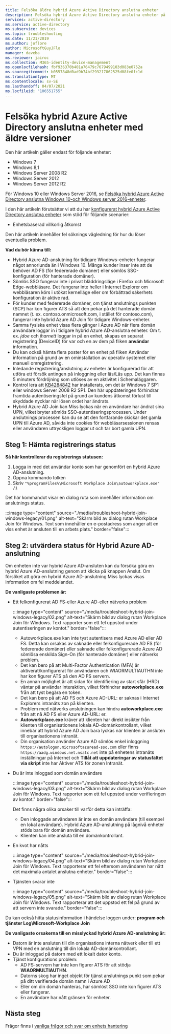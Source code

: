 ```yaml
---
title: Felsöka äldre hybrid Azure Active Directory anslutna enheter
description: Felsöka hybrid Azure Active Directory anslutna enheter på äldre nivå.
services: active-directory
ms.service: active-directory
ms.subservice: devices
ms.topic: troubleshooting
ms.date: 11/21/2019
ms.author: joflore
author: MicrosoftGuyJFlo
manager: daveba
ms.reviewer: jairoc
ms.collection: M365-identity-device-management
ms.openlocfilehash: fbf936370b401a76479c7679499103d083e0752a
ms.sourcegitcommit: b0557848d0ad9b74bf293217862525d08fe0fc1d
ms.translationtype: MT
ms.contentlocale: sv-SE
ms.lasthandoff: 04/07/2021
ms.locfileid: "106551755"
---
```

# <a name="troubleshooting-hybrid-azure-active-directory-joined-down-level-devices"></a>Felsöka hybrid Azure Active Directory anslutna enheter med äldre versioner 

Den här artikeln gäller endast för följande enheter: 

- Windows 7 
- Windows 8,1 
- Windows Server 2008 R2 
- Windows Server 2012 
- Windows Server 2012 R2 

För Windows 10 eller Windows Server 2016, se [Felsöka hybrid Azure Active Directory anslutna Windows 10-och Windows server 2016-enheter](troubleshoot-hybrid-join-windows-current.md).

I den här artikeln förutsätter vi att du har [konfigurerat hybrid Azure Active Directory anslutna enheter](hybrid-azuread-join-plan.md) som stöd för följande scenarier:

- Enhetsbaserad villkorlig åtkomst

Den här artikeln innehåller fel söknings vägledning för hur du löser eventuella problem.  

**Vad du bör känna till:** 

- Hybrid Azure AD-anslutning för tidigare Windows-enheter fungerar något annorlunda än i Windows 10. Många kunder inser inte att de behöver AD FS (för federerade domäner) eller sömlös SSO-konfiguration (för hanterade domäner).
- Sömlös SSO fungerar inte i privat bläddringsläge i Firefox och Microsoft Edge-webbläsare. Det fungerar inte heller i Internet Explorer om webbläsaren körs i utökat kernelläge eller om förbättrad säkerhets konfiguration är aktive rad.
- För kunder med federerade domäner, om tjänst anslutnings punkten (SCP) har kon figurer ATS så att den pekar på det hanterade domän namnet (t. ex. contoso.onmicrosoft.com, i stället för contoso.com), fungerar inte hybrid Azure AD Join för tidigare Windows-enheter.
- Samma fysiska enhet visas flera gånger i Azure AD när flera domän användare loggar in i tidigare hybrid Azure AD-anslutna enheter.  Om t. ex. *jdoe* och *jharnett* loggar in på en enhet, skapas en separat registrering (DeviceID) för var och en av dem på fliken **användar** information. 
- Du kan också hämta flera poster för en enhet på fliken Användar information på grund av en ominstallation av operativ systemet eller manuell omregistrering.
- Inledande registrering/anslutning av enheter är konfigurerad för att utföra ett försök antingen på inloggning eller lås/Lås upp. Det kan finnas 5 minuters fördröjning som utlöses av en aktivitet i Schemaläggaren. 
- Kontrol lera att [KB4284842](https://support.microsoft.com/help/4284842) har installerats, om det är Windows 7 SP1 eller windows Server 2008 R2 SP1. Den här uppdateringen förhindrar framtida autentiseringsfel på grund av kundens åtkomst förlust till skyddade nycklar när lösen ordet har ändrats.
- Hybrid Azure AD Join kan Miss lyckas när en användare har ändrat sina UPN, vilket bryter sömlös SSO-autentiseringsprocessen. Under anslutnings processen kan du se att den fortfarande skickar det gamla UPN till Azure AD, såvida inte cookies för webbläsarsessionen rensas eller användaren uttryckligen loggar ut och tar bort gamla UPN.

## <a name="step-1-retrieve-the-registration-status"></a>Steg 1: Hämta registrerings status 

**Så här kontrollerar du registrerings statusen:**  

1. Logga in med det användar konto som har genomfört en hybrid Azure AD-anslutning.
1. Öppna kommando tolken 
1. Skriv `"%programFiles%\Microsoft Workplace Join\autoworkplace.exe" /i`

Det här kommandot visar en dialog ruta som innehåller information om anslutnings status.

:::image type="content" source="./media/troubleshoot-hybrid-join-windows-legacy/01.png" alt-text="Skärm bild av dialog rutan Workplace Join för Windows. Text som innehåller en e-postadress som anger att en viss enhet är ansluten till en arbets plats." border="false":::

## <a name="step-2-evaluate-the-hybrid-azure-ad-join-status"></a>Steg 2: utvärdera status för Hybrid Azure AD-anslutning 

Om enheten inte var hybrid Azure AD-ansluten kan du försöka göra en hybrid Azure AD-anslutning genom att klicka på knappen Anslut. Om försöket att göra en hybrid Azure AD-anslutning Miss lyckas visas information om fel meddelandet.

**De vanligaste problemen är:**

- Ett felkonfigurerat AD FS-eller Azure AD-eller nätverks problem

    :::image type="content" source="./media/troubleshoot-hybrid-join-windows-legacy/02.png" alt-text="Skärm bild av dialog rutan Workplace Join för Windows. Text rapporter som ett fel uppstod under autentiseringen av kontot." border="false":::
    
   - Autoworkplace.exe kan inte tyst autentisera med Azure AD eller AD FS. Detta kan orsakas av saknade eller felkonfigurerade AD FS (för federerade domäner) eller saknade eller felkonfigurerade Azure AD sömlösa enskilda Sign-On (för hanterade domäner) eller nätverks problem. 
   - Det kan bero på att Multi-Factor Authentication (MFA) är aktiverat/konfigurerat för användaren och WIAORMULTIAUTHN inte har kon figurer ATS på den AD FS servern. 
   - En annan möjlighet är att sidan för identifiering av start sfär (HRD) väntar på användar interaktion, vilket förhindrar **autoworkplace.exe** från att tyst begära en token.
   - Det kan bero på att AD FS och Azure AD-URL: er saknas i Internet Explorers intranäts zon på klienten.
   - Problem med nätverks anslutningen kan hindra **autoworkplace.exe** från att nå AD FS eller Azure AD-URL: er. 
   - **Autoworkplace.exe** kräver att klienten har direkt insikter från klienten till organisationens lokala AD-domänkontrollant, vilket innebär att hybrid Azure AD Join bara lyckas när klienten är ansluten till organisationens intranät.
   - Din organisation använder Azure AD sömlös enkel inloggning `https://autologon.microsoftazuread-sso.com` eller finns `https://aadg.windows.net.nsatc.net` inte på enhetens intranäts inställningar på Internet och **Tillåt att uppdateringar av statusfältet via skript** inte har Aktiver ATS för zonen Intranät.
- Du är inte inloggad som domän användare

   :::image type="content" source="./media/troubleshoot-hybrid-join-windows-legacy/03.png" alt-text="Skärm bild av dialog rutan Workplace Join för Windows. Text rapporter som ett fel uppstod under verifieringen av kontot." border="false":::

   Det finns några olika orsaker till varför detta kan inträffa:

   - Den inloggade användaren är inte en domän användare (till exempel en lokal användare). Hybrid Azure AD-anslutning på lågnivå enheter stöds bara för domän användare.
   - Klienten kan inte ansluta till en domänkontrollant.    
- En kvot har nåtts

    :::image type="content" source="./media/troubleshoot-hybrid-join-windows-legacy/04.png" alt-text="Skärm bild av dialog rutan Workplace Join för Windows. Text rapporterar ett fel eftersom användaren har nått det maximala antalet anslutna enheter." border="false":::

- Tjänsten svarar inte 

    :::image type="content" source="./media/troubleshoot-hybrid-join-windows-legacy/05.png" alt-text="Skärm bild av dialog rutan Workplace Join för Windows. Text rapporterar att det uppstod ett fel på grund av att servern inte svarade." border="false":::

Du kan också hitta statusinformation i händelse loggen under: **program och tjänster Log\Microsoft-Workplace Join**
  
**De vanligaste orsakerna till en misslyckad hybrid Azure AD-anslutning är:** 

- Datorn är inte ansluten till din organisations interna nätverk eller till ett VPN med en anslutning till din lokala AD-domänkontrollant.
- Du är inloggad på datorn med ett lokalt dator konto. 
- Tjänst konfigurations problem: 
   - AD FS-servern har inte kon figurer ATS för att stödja **WIAORMULTIAUTHN**. 
   - Datorns skog har inget objekt för tjänst anslutnings punkt som pekar på ditt verifierade domän namn i Azure AD 
   - Eller om din domän hanteras, har sömlöst SSO inte kon figurer ATS eller fungerar.
   - En användare har nått gränsen för enheter. 

## <a name="next-steps"></a>Nästa steg

Frågor finns i [vanliga frågor och svar om enhets hantering](faq.yml)  
